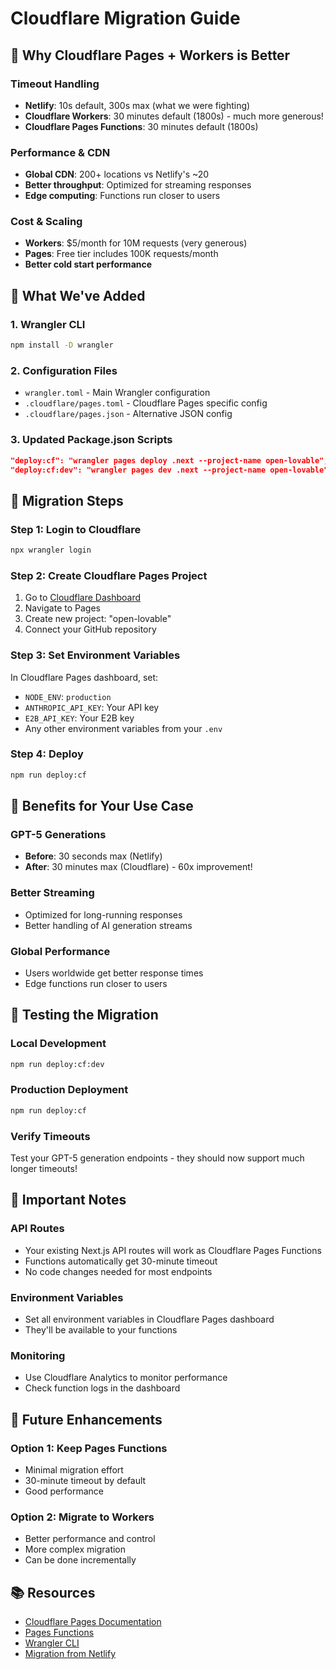 # Cloudflare Migration Guide

## 🚀 Why Cloudflare Pages + Workers is Better

### Timeout Handling
- **Netlify**: 10s default, 300s max (what we were fighting)
- **Cloudflare Workers**: 30 minutes default (1800s) - much more generous!
- **Cloudflare Pages Functions**: 30 minutes default (1800s)

### Performance & CDN
- **Global CDN**: 200+ locations vs Netlify's ~20
- **Better throughput**: Optimized for streaming responses
- **Edge computing**: Functions run closer to users

### Cost & Scaling
- **Workers**: $5/month for 10M requests (very generous)
- **Pages**: Free tier includes 100K requests/month
- **Better cold start performance**

## 🔧 What We've Added

### 1. Wrangler CLI
```bash
npm install -D wrangler
```

### 2. Configuration Files
- `wrangler.toml` - Main Wrangler configuration
- `.cloudflare/pages.toml` - Cloudflare Pages specific config
- `.cloudflare/pages.json` - Alternative JSON config

### 3. Updated Package.json Scripts
```json
"deploy:cf": "wrangler pages deploy .next --project-name open-lovable",
"deploy:cf:dev": "wrangler pages dev .next --project-name open-lovable"
```

## 🚀 Migration Steps

### Step 1: Login to Cloudflare
```bash
npx wrangler login
```

### Step 2: Create Cloudflare Pages Project
1. Go to [Cloudflare Dashboard](https://dash.cloudflare.com)
2. Navigate to Pages
3. Create new project: "open-lovable"
4. Connect your GitHub repository

### Step 3: Set Environment Variables
In Cloudflare Pages dashboard, set:
- `NODE_ENV`: `production`
- `ANTHROPIC_API_KEY`: Your API key
- `E2B_API_KEY`: Your E2B key
- Any other environment variables from your `.env`

### Step 4: Deploy
```bash
npm run deploy:cf
```

## 🎯 Benefits for Your Use Case

### GPT-5 Generations
- **Before**: 30 seconds max (Netlify)
- **After**: 30 minutes max (Cloudflare) - 60x improvement!

### Better Streaming
- Optimized for long-running responses
- Better handling of AI generation streams

### Global Performance
- Users worldwide get better response times
- Edge functions run closer to users

## 🔄 Testing the Migration

### Local Development
```bash
npm run deploy:cf:dev
```

### Production Deployment
```bash
npm run deploy:cf
```

### Verify Timeouts
Test your GPT-5 generation endpoints - they should now support much longer timeouts!

## 🚨 Important Notes

### API Routes
- Your existing Next.js API routes will work as Cloudflare Pages Functions
- Functions automatically get 30-minute timeout
- No code changes needed for most endpoints

### Environment Variables
- Set all environment variables in Cloudflare Pages dashboard
- They'll be available to your functions

### Monitoring
- Use Cloudflare Analytics to monitor performance
- Check function logs in the dashboard

## 🔮 Future Enhancements

### Option 1: Keep Pages Functions
- Minimal migration effort
- 30-minute timeout by default
- Good performance

### Option 2: Migrate to Workers
- Better performance and control
- More complex migration
- Can be done incrementally

## 📚 Resources

- [Cloudflare Pages Documentation](https://developers.cloudflare.com/pages/)
- [Pages Functions](https://developers.cloudflare.com/pages/platform/functions/)
- [Wrangler CLI](https://developers.cloudflare.com/workers/wrangler/)
- [Migration from Netlify](https://developers.cloudflare.com/pages/platform/functions/migrate-from-netlify/)


